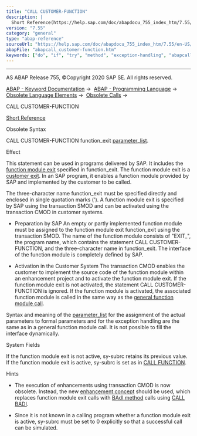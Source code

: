 ```yaml
---
title: "CALL CUSTOMER-FUNCTION"
description: |
  Short Reference(https://help.sap.com/doc/abapdocu_755_index_htm/7.55/en-US/abapcall_customer_func_shortref.htm) Obsolete Syntax CALL CUSTOMER-FUNCTION function_exit parameter_list(https://help.sap.com/doc/abapdocu_755_index_htm/7.55/en-US/abapcall_function_parameter.htm). Effect This statement
version: "7.55"
category: "general"
type: "abap-reference"
sourceUrl: "https://help.sap.com/doc/abapdocu_755_index_htm/7.55/en-US/abapcall_customer-function.htm"
abapFile: "abapcall_customer-function.htm"
keywords: ["do", "if", "try", "method", "exception-handling", "abapcall", "customer", "function"]
---
```


* * *

AS ABAP Release 755, ©Copyright 2020 SAP SE. All rights reserved.

[ABAP - Keyword Documentation](https://help.sap.com/doc/abapdocu_755_index_htm/7.55/en-US/abenabap.htm) →  [ABAP - Programming Language](https://help.sap.com/doc/abapdocu_755_index_htm/7.55/en-US/abenabap_reference.htm) →  [Obsolete Language Elements](https://help.sap.com/doc/abapdocu_755_index_htm/7.55/en-US/abenabap_obsolete.htm) →  [Obsolete Calls](https://help.sap.com/doc/abapdocu_755_index_htm/7.55/en-US/abenprogram_call_obsolete.htm) → 

CALL CUSTOMER-FUNCTION

[Short Reference](https://help.sap.com/doc/abapdocu_755_index_htm/7.55/en-US/abapcall_customer_func_shortref.htm)

Obsolete Syntax

CALL CUSTOMER-FUNCTION function\_exit [parameter\_list](https://help.sap.com/doc/abapdocu_755_index_htm/7.55/en-US/abapcall_function_parameter.htm).

Effect

This statement can be used in programs delivered by SAP. It includes the [function module exit](https://help.sap.com/doc/abapdocu_755_index_htm/7.55/en-US/abenfunction_module_exit_glosry.htm "Glossary Entry") specified in function\_exit. The function module exit is a [customer exit](https://help.sap.com/doc/abapdocu_755_index_htm/7.55/en-US/abencustomer_exit_glosry.htm "Glossary Entry"). In an SAP program, it enables a function module provided by SAP and implemented by the customer to be called.

The three-character name function\_exit must be specified directly and enclosed in single quotation marks ('). A function module exit is specified by SAP using the transaction SMOD and can be activated using the transaction CMOD in customer systems.

-   Preparation by SAP
    An empty or partly implemented function module must be assigned to the function module exit function\_exit using the transaction SMOD. The name of the function module consists of "EXIT\_", the program name, which contains the statement CALL CUSTOMER-FUNCTION, and the three-character name in function\_exit. The interface of the function module is completely defined by SAP.
    

-   Activation in the Customer System
    The transaction CMOD enables the customer to implement the source code of the function module within an enhancement project and to activate the function module exit. If the function module exit is not activated, the statement CALL CUSTOMER-FUNCTION is ignored. If the function module is activated, the associated function module is called in the same way as the [general function module call](https://help.sap.com/doc/abapdocu_755_index_htm/7.55/en-US/abapcall_function_general.htm).

Syntax and meaning of the [parameter\_list](https://help.sap.com/doc/abapdocu_755_index_htm/7.55/en-US/abapcall_function_parameter.htm) for the assignment of the actual parameters to formal parameters and for the exception handling are the same as in a general function module call. It is not possible to fill the interface dynamically.

System Fields

If the function module exit is not active, sy-subrc retains its previous value. If the function module exit is active, sy-subrc is set as in [CALL FUNCTION](https://help.sap.com/doc/abapdocu_755_index_htm/7.55/en-US/abapcall_function_general.htm).

Hints

-   The execution of enhancements using transaction CMOD is now obsolete. Instead, the new [enhancement concept](https://help.sap.com/doc/abapdocu_755_index_htm/7.55/en-US/abenenhancement_concept_glosry.htm "Glossary Entry") should be used, which replaces function module exit calls with [BAdI method](https://help.sap.com/doc/abapdocu_755_index_htm/7.55/en-US/abenbadi_method_glosry.htm "Glossary Entry") calls using [CALL BADI](https://help.sap.com/doc/abapdocu_755_index_htm/7.55/en-US/abapcall_badi.htm).
    

-   Since it is not known in a calling program whether a function module exit is active, sy-subrc must be set to 0 explicitly so that a successful call can be simulated.